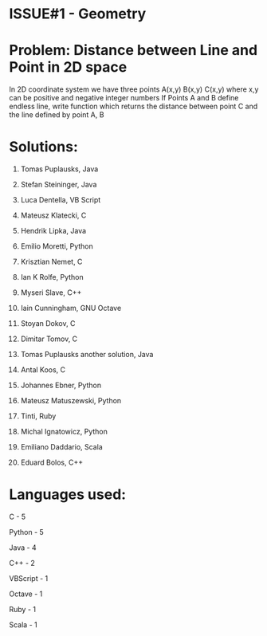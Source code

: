 ISSUE#1 - Geometry
===

Problem: Distance between Line and Point in 2D space
==

In 2D coordinate system we have three points A(x,y) B(x,y) C(x,y)
where x,y can be positive and negative integer numbers
If Points A and B define endless line, write function which returns the distance between point C and the line defined by point A, B


Solutions:
==

1. Tomas Puplausks, Java

2. Stefan Steininger, Java

3. Luca Dentella, VB Script

4. Mateusz Klatecki, C

5. Hendrik Lipka, Java

6. Emilio Moretti, Python

7. Krisztian Nemet, C

8. Ian K Rolfe, Python

9. Myseri Slave, C++

10. Iain Cunningham, GNU Octave

11. Stoyan Dokov, C

12. Dimitar Tomov, C

13. Tomas Puplausks another solution, Java

14. Antal Koos, C

15. Johannes Ebner, Python

16. Mateusz Matuszewski, Python

17. Tinti, Ruby

18. Michal Ignatowicz, Python

19. Emiliano Daddario, Scala

20. Eduard Bolos, C++


Languages used:
==

C - 5

Python - 5

Java - 4

C++ - 2

VBScript - 1

Octave - 1

Ruby - 1

Scala - 1


